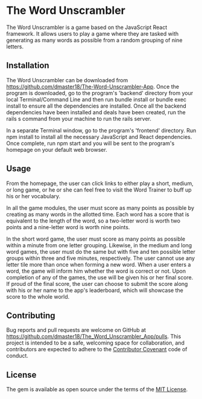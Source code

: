 # The Word Unscrambler

The Word Unscrambler is a game based on the JavaScript React framework. It allows users to play a game where they are tasked with generating as many words as possible from a random grouping of nine letters.

## Installation

The Word Unscrambler can be downloaded from https://github.com/dmaster18/The-Word-Unscrambler-App. Once the program is downloaded, go to the program's 'backend' directory from your local Terminal/Command Line and then run bundle install or bundle exec install to ensure all the dependencies are installed. Once all the backend dependencies have been installed and deals have been created, run the rails s command from your machine to run the rails server.

In a separate Terminal window, go to the program's 'frontend' directory. Run npm install to install all the necessary JavaScript and React dependencies. Once complete, run npm start and you will be sent to the program's homepage on your default web browser.

## Usage

From the homepage, the user can click links to either play a short, medium, or long game,  or he or she can feel free to visit the Word Trainer to buff up his or her vocabulary.

In all the game modules, the user must score as many points as possible by creating as many words in the allotted time. Each word has a score that is equivalent to the length of the word, so a two-letter word is worth two points and a nine-letter word is worth nine points.

In the short word game, the user must score as many points as possible within a minute from one letter grouping. Likewise, in the medium and long word games, the user must do the same but with five and ten possible letter groups within three and five minutes, respectively. The user cannot use any letter tile more than once when forming a new word. When a user enters a word, the game will inform him whether the word is correct or not. Upon completion of any of the games, the use will be given his or her final score. If proud of the final score, the user can choose to submit the score along with his or her name to the app's leaderboard, which will showcase the score to the whole world.




## Contributing

Bug reports and pull requests are welcome on GitHub at https://github.com/dmaster18/The_Word_Unscrambler_App/pulls. This project is intended to be a safe, welcoming space for collaboration, and contributors are expected to adhere to the [Contributor Covenant](http://contributor-covenant.org) code of conduct.

## License

The gem is available as open source under the terms of the [MIT License](https://opensource.org/licenses/MIT).
